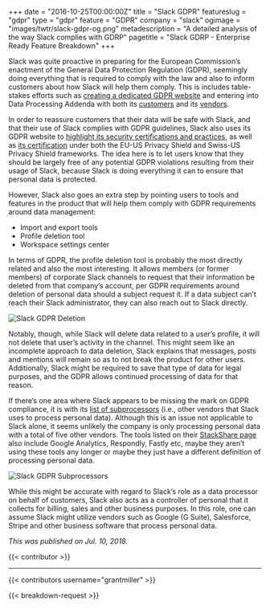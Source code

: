 +++
date = "2016-10-25T00:00:00Z"
title = "Slack GDPR"
featureslug = "gdpr"
type = "gdpr"
feature = "GDPR"
company = "slack"
ogimage = "images/twtr/slack-gdpr-og.png"
metadescription = "A detailed analysis of the way Slack complies with GDRP"
pagetitle = "Slack GDRP - Enterprise Ready Feature Breakdown"
+++

Slack was quite proactive in preparing for the European Commission’s enactment of the General Data Protection Regulation (GDPR), seemingly doing everything that is required to comply with the law and also to inform customers about how Slack will help them comply. This is includes table-stakes efforts such as [creating a dedicated GDPR website](https://slack.com/gdpr) and entering into Data Processing Addenda with both its [customers](https://slack.com/terms-of-service/data-processing) and its [vendors](https://drive.google.com/file/d/0B4mt2A8B7ieFaDV6bTg5S1ZCRWc/view).

In order to reassure customers that their data will be safe with Slack, and that their use of Slack complies with GDPR guidelines, Slack also uses its GDPR website to [highlight its security certifications and practices](https://slack.com/security), as well as [its certification](https://slack.com/privacy-shield-notice) under both the EU-US Privacy Shield and Swiss-US Privacy Shield frameworks. The idea here is to let users know that they should be largely free of any potential GDPR violations resulting from their usage of Slack, because Slack is doing everything it can to ensure that personal data is protected.

However, Slack also goes an extra step by pointing users to tools and features in the product that will help them comply with GDPR requirements around data management:

- Import and export tools
- Profile deletion tool
- Workspace settings center

In terms of GDPR, the profile deletion tool is probably the most directly related and also the most interesting. It allows members (or former members) of corporate Slack channels to request that their information be deleted from that company’s account, per GDPR requirements around deletion of personal data should a subject request it. If a data subject can’t reach their Slack administrator, they can also reach out to Slack directly.

![Slack GDPR Deletion](/slack/images/gdpr/slack-deletion.jpg)

Notably, though, while Slack will delete data related to a user’s profile, it will not delete that user’s activity in the channel. This might seem like an incomplete approach to data deletion, Slack explains that messages, posts and mentions will remain so as to not break the product for other users. Additionally, Slack might be required to save that type of data for legal purposes, and the GDPR allows continued processing of data for that reason.

If there’s one area where Slack appears to be missing the mark on GDPR compliance, it is with its [list of subprocessors](https://slack.com/slack-subprocessors) (i.e., other vendors that Slack uses to process personal data). Although this is an issue not applicable to Slack alone, it seems unlikely the company is only processing personal data with a total of five other vendors. The tools listed on their [StackShare page](https://stackshare.io/slack/slack) also include Google Analytics, Respondly, Fastly etc, maybe they aren’t using these tools any longer or maybe they just have a different definition of processing personal data.

![Slack GDPR Subprocessors](/slack/images/gdpr/slack-subprocessors.jpg)

While this might be accurate with regard to Slack’s role as a data processor on behalf of customers, Slack also acts as a controller of personal that it collects for billing, sales and other business purposes. In this role, one can assume Slack might utilize vendors such as Google (G Suite), Salesforce, Stripe and other business software that process personal data.


*This was published on Jul. 10, 2018.*

{{< contributor >}}

----
{{< contributors username="grantmiller" >}}

{{< breakdown-request >}}
